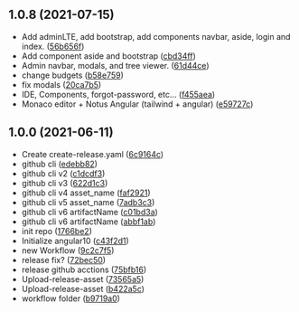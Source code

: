 ## 1.0.8 (2021-07-15)

* Add adminLTE, add bootstrap, add components navbar, aside, login and index. ([56b656f](https://github.com/nonodev96/THUMDER/commit/56b656f))
* Add component aside and bootstrap ([cbd34ff](https://github.com/nonodev96/THUMDER/commit/cbd34ff))
* Admin navbar, modals, and tree viewer. ([61d44ce](https://github.com/nonodev96/THUMDER/commit/61d44ce))
* change budgets ([b58e759](https://github.com/nonodev96/THUMDER/commit/b58e759))
* fix modals ([20ca7b5](https://github.com/nonodev96/THUMDER/commit/20ca7b5))
* IDE, Components, forgot-password, etc... ([f455aea](https://github.com/nonodev96/THUMDER/commit/f455aea))
* Monaco editor + Notus Angular (tailwind + angular) ([e59727c](https://github.com/nonodev96/THUMDER/commit/e59727c))



## 1.0.0 (2021-06-11)

* Create create-release.yaml ([6c9164c](https://github.com/nonodev96/THUMDER/commit/6c9164c))
* github cli ([edebb82](https://github.com/nonodev96/THUMDER/commit/edebb82))
* github cli v2 ([c1dcdf3](https://github.com/nonodev96/THUMDER/commit/c1dcdf3))
* github cli v3 ([622d1c3](https://github.com/nonodev96/THUMDER/commit/622d1c3))
* github cli v4 asset_name ([faf2921](https://github.com/nonodev96/THUMDER/commit/faf2921))
* github cli v5 asset_name ([7adb3c3](https://github.com/nonodev96/THUMDER/commit/7adb3c3))
* github cli v6 artifactName ([c01bd3a](https://github.com/nonodev96/THUMDER/commit/c01bd3a))
* github cli v6 artifactName ([abbf1ab](https://github.com/nonodev96/THUMDER/commit/abbf1ab))
* init repo ([1766be2](https://github.com/nonodev96/THUMDER/commit/1766be2))
* Initialize angular10 ([c43f2d1](https://github.com/nonodev96/THUMDER/commit/c43f2d1))
* new Workflow ([9c2c7f5](https://github.com/nonodev96/THUMDER/commit/9c2c7f5))
* release fix? ([72bec50](https://github.com/nonodev96/THUMDER/commit/72bec50))
* release github acctions ([75bfb16](https://github.com/nonodev96/THUMDER/commit/75bfb16))
* Upload-release-asset ([73565a5](https://github.com/nonodev96/THUMDER/commit/73565a5))
* Upload-release-asset ([b422a5c](https://github.com/nonodev96/THUMDER/commit/b422a5c))
* workflow folder ([b9719a0](https://github.com/nonodev96/THUMDER/commit/b9719a0))



